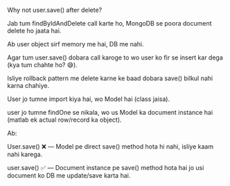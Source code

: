 Why not user.save() after delete?

Jab tum findByIdAndDelete call karte ho, MongoDB se poora document delete ho jaata hai.

Ab user object sirf memory me hai, DB me nahi.

Agar tum user.save() dobara call karoge to wo user ko fir se insert kar dega (kya tum chahte ho? 😅).

Isliye rollback pattern me delete karne ke baad dobara save() bilkul nahi karna chahiye.

User jo tumne import kiya hai, wo Model hai (class jaisa).

user jo tumne findOne se nikala, wo us Model ka document instance hai (matlab ek actual row/record ka object).

Ab:

User.save() ❌ — Model pe direct save() method hota hi nahi, isliye kaam nahi karega.

user.save() ✅ — Document instance pe save() method hota hai jo usi document ko DB me update/save karta hai.
